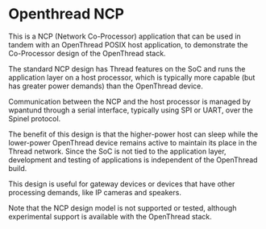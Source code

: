 # Openthread NCP

This is a NCP (Network Co-Processor) application that can be used in tandem with an OpenThread POSIX host application, to demonstrate the Co-Processor design of the OpenThread stack.

The standard NCP design has Thread features on the SoC and runs the application layer on a host processor, which is typically more capable (but has greater power demands) than the OpenThread device.

Communication between the NCP and the host processor is managed by wpantund through a serial interface, typically using SPI or UART, over the Spinel protocol.

The benefit of this design is that the higher-power host can sleep while the lower-power OpenThread device remains active to maintain its place in the Thread network. Since the SoC is not tied to the application layer, development and testing of applications is independent of the OpenThread build.

This design is useful for gateway devices or devices that have other processing demands, like IP cameras and speakers.

Note that the NCP design model is not supported or tested, although experimental support is available with the OpenThread stack.
